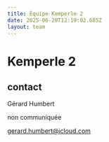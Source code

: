 ```yaml
---
title: Équipe Kemperle 2
date: 2025-06-20T12:19:02.685Z
layout: team
---
```


# Kemperle 2



## contact 

Gérard Humbert

non communiquée

gerard.humbert@icloud.com

